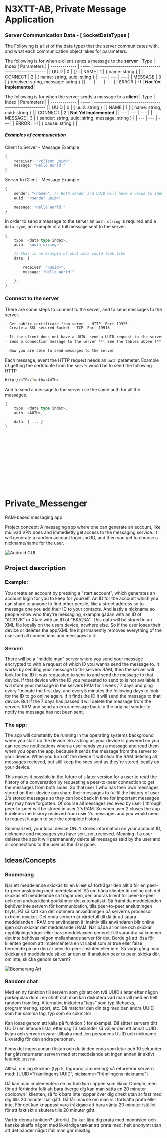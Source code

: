 # N3XTT-AB, Private Message Application


### Server Communication Data - [ SocketDataTypes ]

The Following is a list of the data types that the server communicates with,
and what each communication object takes for parameters.


The following is for when a client sends a message to the **server**
| Type          | Index | Parameters                                            |
| ------------- | ----- | ----------------------------------------------------- |
| UUID          | 0     | {}                                                    |
| NAME          | 1     | { name: string }                                      |
| CONNECT       | 2     | { name: string, uuid: string }                        |
| ---           | ---   | ---                                                   |
| MESSAGE       | 3     | { receiver: string, message: string }                 |
| ---           | ---   | ---                                                   |
| ERROR         | -1    | **Not Yet Implemented**                               |



The following is for when the server sends a message to a **client**
| Type          | Index | Parameters                                            |
| ------------- | ----- | ----------------------------------------------------- |
| UUID          | 0     | { uuid: string }                                      |
| NAME          | 1     | { name: string, uuid: string }                        |
| CONNECT       | 2     | **Not Yet Implemented**                               |
| ---           | ---   | ---                                                   |
| MESSAGE       | 3     | { sender: string, uuid: string, message: string }     |
| ---           | ---   | ---                                                   |
| ERROR         | -1    | { cause: string }                                     |



##### Examples of communication

Client to Server - Message Example
```ts
{
    receiver: "<client uuid>",
    message: "Hello World!"
}
```

Server to Client - Message Example
```ts
{
    sender: "<name>", // Both sender and UUID will have a value to identify the sender
    uuid: "<sender uuid>",

    message: "Hello World!"
}
```



In order to send a message to the server an ```auth string``` is required and a ```data type```,
an example of a full message sent to the server.
```ts
{
    type: <data type index>,
    auth: "<auth string>",

    // This is an example of what data could look like
    data: {

        receiver: "<uuid>",
        message: "Hello World!"

    },
}
```



### Connect to the server

There are some steps to connect to the server, and to send messages to the server.
```md
- Get public certificate from server - HTTP, Port 19925
- Create a SSL secured Socket - TCP, Port 19918

- If the client does not have a UUID, send a UUID request to the server **( See the tables above )**
- Send a connection message to the server **( See the tables above )**

- Now you are able to send messages to the server
```

Each message, event the HTTP request needs an ```auth``` parameter.
Example of getting the certificate from the server would be to send the following HTTP
```bash
http://<IP>/?auth=<AUTH>
```

And to send a message to the server use the same auth for all the messages.
```ts
{
    type: <data type index>,
    auth: <AUTH>,

    data: { ... }
}
```










<br><br><br><br><br><br><br><br><br><br>

# Private_Messenger
RAM-based messaging app

Project concept:
A messaging app where one can generate an account, like mullvad VPN does and immedietly get access to the messaging service. It will generate a random account login and ID, and then you get to choose a nickname/name for the user.

![Android GUI](./android_ui.png)


## Project description
### Example:
You create an account by pressing a "start account", which generates an account login for you to keep for yourself. An ID for the account which you can share to anyone to find other people, like a street address so to message one you add their ID to your contacts. And lastly a nickname so people know who they're messaging, example gadan with an ID of "AC312K" or Xtarii with an ID of "BK523A". This data will be stored in an XML file locally on the users device, nowhere else. So if the user loses their device or deletes the app/XML file it permanently removes everything of the user and all connections and messages to it.

### Server:
There will be a "middle man" server where you send your message encrypted to with a request of which ID you wanna send the message to. It works by sending your message to the servers RAM, then the server will look for the ID it was requested to send to and send the message to that device. If that device with the ID you requested to send to is not available it will store your message in the servers RAM for 1 week / 7 days and ping every 1 minute the first day, and every 5 minutes the following days to look for the ID to go online again. If it finds the ID it will send the message to that device. But if the 7 days has passed it will delete the message from the servers RAM and send an error message back to the original sender to notify the message has not been sent.

### The app:
The app will constantly be running in the operating systems background when you start up the device. So as long as your device is powered on you can recieve notifications when a user sends you a message and read them when you open the app, because it sends the message from the server to your device. When you turn off the device it will clear the RAM deleting all messages recieved, but still keep the ones sent as they're stored locally on your device.

This makes it possible in the future of a later version for a user to read the history of a conversation by requesting a peer-to-peer connection to get the messages from both sides. So that user 1 who has their own messages stored on their device can share their messages to fullfil the history of user 2's stored messages so they can look back in time for important messages they may have forgotten. Of course all messages recieved by user 1 through peer-to-peer will be stored in user 2's RAM. So when user 2 closes the app it deletes the history recieved from user 1's messages and you would need to request it again to see the complete history.

Summarized, your local device ONLY stores information on your account ID, nickname and messages you have sent, not recieved. Meaning if a user deletes the app it will permanently delete all messages said by the user and all connections to the user as the ID is gone.

## Ideas/Concepts

### Boomerang
När ett meddelande skickas till en klient så förfrågar den alltid för en peer-to-peer anslutning med meddelandet. Så om båda klienter är online och det skickas ett meddelande så frågar den, den andras klient för peer-to-peer och den andras klient godkänner det automatiskt. Så framtida meddelanden behöver inte servern för kommunication, tills peer-to-peer anslutningen bryts. På så sätt kan det optimera användningen på serverns processor extremt mycket. Det enda servern är värdefull till då är att spara meddelanden i RAM om användaren är inaktiv tills användaren blir online igen och skickar det meddelande i RAM. När båda är online och skickar uppföljningsfrågor eller bara meddelanden generellt till varandra så kommer det inte behövas någon mellanhands server för det. Borde gå att lösa för klienten genom att implementera en variabel som är true eller false beroende på om den är peer-to-peer ansluten eller inte. Så varje gång man skickar ett meddelande så kollar den en if ansluten peer to peer, skicka där. om inte, skicka genom servern?

![Boomerang Art](./boomerang_concept.png)


### Random chat
Med en ny funktion till servern som gör att om två UUID’s letar efter någon parkopplas dom i en chatt och man kan diskutera vad man vill med en helt random främling. Alternativt inkludera ”tags” som typ lifehacks, programmering, sport, etc. Då matchar den din tag med den andra UUID som har samma tag, typ som en sökmotor

Kan lösas genom att kalla på funktion 5 för exempel. Då sätter servern ditt UUID i en letande lista, efter säg 10 sekunder så väljer den ett annat UUID i listan och servern svarar tillbaka med den personens UUID och nickname. Likvärdig för den andra personen. 

Finns det ingen annan i listan och du är den enda som letar och 10 sekunder har gått returnerar servern med ett meddelande att ingen annan är aktivt letande just nu.

Alltså, om jag skickar:
{typ 5, tag=programmering}
så returnerar servern med:
{UUID=”främlingens UUID”, nickname=”främlingens nickname”}

Då kan man implementera en ny funktion i appen som liknar Omegle, men för att förhindra folk att bara överge dig kan man sätta en 20 minuter cooldown i klienten, så folk bara inte hoppar över dig direkt utan är fast med dig tills 20 minuter har gått. Då får man se om man vill fortsätta prata eller inte. För det kan knappast vara tråkigare att bara vänta 20 minuter istället för att faktiskt diskutera tills 20 minuter gått.

Varför denna funktion? Lärorikt. Du kan lära dig prata med människor och kanske skaffa någon med likvärdiga tankar att prata med, helt anonymt utan att det händer något ifall man gör misstag
